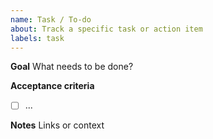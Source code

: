 ```yaml
---
name: Task / To-do
about: Track a specific task or action item
labels: task
---
```


**Goal**
What needs to be done?

**Acceptance criteria**
- [ ] ...

**Notes**
Links or context
